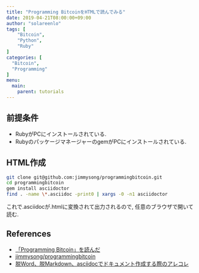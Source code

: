 ```yaml
---
title: "Programming BitcoinをHTMLで読んでみる"
date: 2019-04-21T08:00:00+09:00
author: "solareenlo"
tags: [
    "Bitcoin",
    "Python",
    "Ruby"
]
categories: [
  "Bitcoin",
  "Programming"
]
menu:
  main:
    parent: tutorials
---
```


## 前提条件
- RubyがPCにインストールされている.
- RubyのパッケージマネージャーのgemがPCにインストールされている.

## HTML作成
```bash
git clone git@github.com:jimmysong/programmingbitcoin.git
cd programmingbitcoin
gem install asciidoctor
find . -name \*.asciidoc -print0 | xargs -0 -n1 asciidoctor
```
これで.asciidocが.htmlに変換されて出力されるので, 任意のブラウザで開いて読む.

## References
- [「Programming Bitcoin」を読んだ](https://kiririmode.hatenablog.jp/entry/20190120/1547938372)
- [jimmysong/programmingbitcoin](https://github.com/jimmysong/programmingbitcoin)
- [脱Word、脱Markdown、asciidocでドキュメント作成する際のアレコレ](https://qiita.com/tamikura@github/items/5d3f62dae55617ee42bb)
